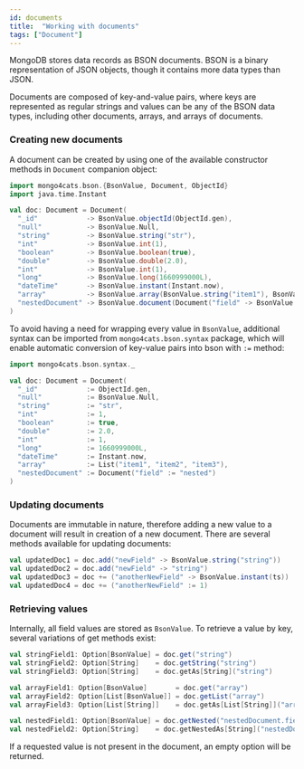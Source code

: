 ```yaml
---
id: documents
title:  "Working with documents"
tags: ["Document"]
---
```


MongoDB stores data records as BSON documents. BSON is a binary representation of JSON objects, though it contains more data types than JSON. 

Documents are composed of key-and-value pairs, where keys are represented as regular strings and values can be any of the BSON data types, including other documents, arrays, and arrays of documents.

### Creating new documents

A document can be created by using one of the available constructor methods in `Document` companion object:

```scala
import mongo4cats.bson.{BsonValue, Document, ObjectId}
import java.time.Instant

val doc: Document = Document(
  "_id"            -> BsonValue.objectId(ObjectId.gen),
  "null"           -> BsonValue.Null,
  "string"         -> BsonValue.string("str"),
  "int"            -> BsonValue.int(1),
  "boolean"        -> BsonValue.boolean(true),
  "double"         -> BsonValue.double(2.0),
  "int"            -> BsonValue.int(1),
  "long"           -> BsonValue.long(1660999000L),
  "dateTime"       -> BsonValue.instant(Instant.now),
  "array"          -> BsonValue.array(BsonValue.string("item1"), BsonValue.string("item2"), BsonValue.string("item3")),
  "nestedDocument" -> BsonValue.document(Document("field" -> BsonValue.string("nested")))
)
```

To avoid having a need for wrapping every value in `BsonValue`, additional syntax can be imported from `mongo4cats.bson.syntax` package, which will enable automatic conversion of key-value pairs into bson with `:=` method:

```scala
import mongo4cats.bson.syntax._

val doc: Document = Document(
  "_id"            := ObjectId.gen,
  "null"           := BsonValue.Null,
  "string"         := "str",
  "int"            := 1,
  "boolean"        := true,
  "double"         := 2.0,
  "int"            := 1,
  "long"           := 1660999000L,
  "dateTime"       := Instant.now,
  "array"          := List("item1", "item2", "item3"),
  "nestedDocument" := Document("field" := "nested")
)
```

### Updating documents

Documents are immutable in nature, therefore adding a new value to a document will result in creation of a new document. There are several methods available for updating documents:

```scala
val updatedDoc1 = doc.add("newField" -> BsonValue.string("string"))
val updatedDoc2 = doc.add("newField" -> "string")
val updatedDoc3 = doc += ("anotherNewField" -> BsonValue.instant(ts))
val updatedDoc4 = doc += ("anotherNewField" := 1)
```

### Retrieving values

Internally, all field values are stored as `BsonValue`. To retrieve a value by key, several variations of get methods exist:

```scala
val stringField1: Option[BsonValue] = doc.get("string")
val stringField2: Option[String]    = doc.getString("string")
val stringField3: Option[String]    = doc.getAs[String]("string")

val arrayField1: Option[BsonValue]       = doc.get("array")
val arrayField2: Option[List[BsonValue]] = doc.getList("array")
val arrayField3: Option[List[String]]    = doc.getAs[List[String]]("array")

val nestedField1: Option[BsonValue] = doc.getNested("nestedDocument.field")
val nestedField2: Option[String]    = doc.getNestedAs[String]("nestedDocument.field")
```

If a requested value is not present in the document, an empty option will be returned.


